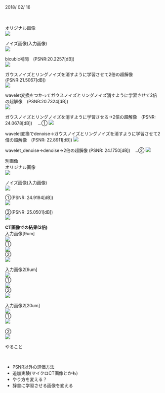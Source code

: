 2018/ 02/ 16 <br><br>
<br>

オリジナル画像<br>
<img src="https://raw.githubusercontent.com/mashimomiku/ScSR/master/original.bmp">

ノイズ画像(入力画像)<br>
<img src="https://raw.githubusercontent.com/mashimomiku/ScSR/master/piman2.bmp">

bicubic補間　(PSNR:20.2257[dB])<br>
<img src="https://raw.githubusercontent.com/mashimomiku/ScSR/master/pimanbicubic.bmp">

ガウスノイズとリングノイズを消すように学習させて2倍の超解像　(PSNR:21.5067[dB])<br>
<img src="https://raw.githubusercontent.com/mashimomiku/ScSR/master/ling_noise_2bai.bmp">

wavelet変換をつかってガウスノイズとリングノイズ消すように学習させて2倍の超解像　(PSNR:20.7324[dB])<br>
<img src="https://raw.githubusercontent.com/mashimomiku/ScSR/master/wavelet_2bai.bmp">

ガウスノイズとリングノイズを消すように学習させる→2倍の超解像　(PSNR: 24.0678[dB]) 　…①
<img src="https://raw.githubusercontent.com/mashimomiku/ScSR/master/0124.bmp">

wavelet変換でdenoise→ガウスノイズとリングノイズを消すように学習させて2倍の超解像　(PSNR: 22.8911[dB])
<img src="https://raw.githubusercontent.com/mashimomiku/ScSR/master/wavelet1_ling2.bmp">

wavelet_denoise→denoise→2倍の超解像 (PSNR: 24.1750[dB])　…②
<img src="https://raw.githubusercontent.com/mashimomiku/ScSR/master/wave_ling_Official.bmp">

別画像<br>
オリジナル画像<br>
<img src="https://raw.githubusercontent.com/mashimomiku/ScSR/master/elaine512.bmp">

ノイズ画像(入力画像)<br>
<img src="https://raw.githubusercontent.com/mashimomiku/ScSR/master/input.bmp">

①(PSNR: 24.9194[dB])<br>
<img src="https://raw.githubusercontent.com/mashimomiku/ScSR/master/ling_official.bmp">

②(PSNR: 25.0501[dB])<br>
<img src="https://raw.githubusercontent.com/mashimomiku/ScSR/master/wavelet_ling_official.bmp">

**CT画像での結果(2倍)**<br>
入力画像[9um]<br>
<img src="https://raw.githubusercontent.com/mashimomiku/ScSR/master/ct/9um_001.bmp"><br>
①<br>
<img src="https://raw.githubusercontent.com/mashimomiku/ScSR/master/ct/9um001_ling.bmp"><br>
②<br>
<img src="https://raw.githubusercontent.com/mashimomiku/ScSR/master/ct/9um001_wavelet.bmp"><br>

入力画像2[9um]<br>
<img src="https://raw.githubusercontent.com/mashimomiku/ScSR/master/ct/9um_045.bmp"><br>
①<br>
<img src="https://raw.githubusercontent.com/mashimomiku/ScSR/master/ct/9um045_ling.bmp"><br>
②<br>
<img src="https://raw.githubusercontent.com/mashimomiku/ScSR/master/ct/9um045_wavelet.bmp"><br>

入力画像2[20um]<br>
<img src="https://raw.githubusercontent.com/mashimomiku/ScSR/master/ct/20um_020.bmp"><br>
①<br>
<img src="https://raw.githubusercontent.com/mashimomiku/ScSR/master/ct/20um020_ling.bmp"><br><br>
②<br>
<img src="https://raw.githubusercontent.com/mashimomiku/ScSR/master/ct/20um020_wavelet.bmp"><br>


やること<ul>  
<li>PSNR以外の評価方法  </li>
<li>追加実験(マイクロCT画像とかも)  </li>
<li>やり方を変える？         </li>
<li>辞書に学習させる画像を変える       </li></ul>

